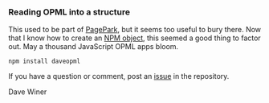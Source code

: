 ### Reading OPML into a structure

This used to be part of <a href="https://github.com/scripting/pagePark">PagePark</a>, but it seems too useful to bury there. Now that I know how to create an <a href="https://www.npmjs.com/package/daveopml">NPM object</a>, this seemed a good thing to factor out. May a thousand JavaScript OPML apps bloom. 

<code>npm install daveopml</code>

If you have a question or comment, post an <a href="https://github.com/scripting/opml/issues">issue</a> in the repository.

Dave Winer


